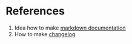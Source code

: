 # References

1. Idea how to make [markdown documentation][1]
2. How to make [changelog][2]

[1]: https://github.com/Python-Markdown/markdown
[2]: https://github.com/olivierlacan/keep-a-changelog/blob/master/CHANGELOG.md